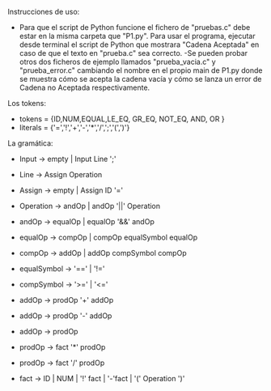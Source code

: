 Instrucciones de uso:
- Para que el script de Python funcione el fichero de "pruebas.c" debe estar en la misma carpeta que "P1.py". Para usar el programa, ejecutar desde terminal el script de Python que mostrara "Cadena Aceptada" en caso de que el texto en "prueba.c" sea correcto.
-Se pueden probar otros dos ficheros de ejemplo llamados "prueba_vacia.c" y "prueba_error.c" cambiando el nombre en el propio main de P1.py 
donde se muestra cómo se acepta la cadena vacía y cómo se lanza un error de Cadena no Aceptada respectivamente.

Los tokens:
- tokens = {ID,NUM,EQUAL,LE_EQ, GR_EQ, NOT_EQ, AND, OR }
- literals = {'=','!','+','-','*','/',';','(',')'}

La gramática:
- Input -> empty | Input Line ';' 
- Line  -> Assign Operation

- Assign -> empty | Assign ID '='
- Operation -> andOp | andOp '||' Operation

- andOp -> equalOp | equalOp '&&' andOp
- equalOp -> compOp | compOp equalSymbol equalOp
- compOp -> addOp | addOp compSymbol compOp

- equalSymbol -> '==' | '!='
- compSymbol -> '>=' | '<='

- addOp -> prodOp '+' addOp
- addOp -> prodOp '-' addOp
- addOp -> prodOp

- prodOp -> fact '*' prodOp
- prodOp -> fact '/' prodOp

- fact -> ID | NUM | '!' fact | '-'fact | '(' Operation ')'
